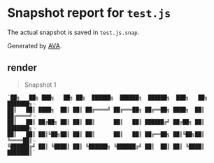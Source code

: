 # Snapshot report for `test.js`

The actual snapshot is saved in `test.js.snap`.

Generated by [AVA](https://ava.li).

## render

> Snapshot 1

    `██╗   ██╗ ███╗   ██╗ ██╗  ██████╗  ██████╗  ██████╗  ███╗   ██╗ ███████╗␊
    ██║   ██║ ████╗  ██║ ██║ ██╔════╝ ██╔═══██╗ ██╔══██╗ ████╗  ██║ ██╔════╝␊
    ██║   ██║ ██╔██╗ ██║ ██║ ██║      ██║   ██║ ██████╔╝ ██╔██╗ ██║ ███████╗␊
    ██║   ██║ ██║╚██╗██║ ██║ ██║      ██║   ██║ ██╔══██╗ ██║╚██╗██║ ╚════██║␊
    ╚██████╔╝ ██║ ╚████║ ██║ ╚██████╗ ╚██████╔╝ ██║  ██║ ██║ ╚████║ ███████║`

